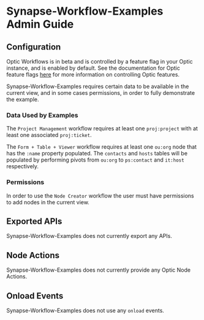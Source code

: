 # Synapse-Workflow-Examples Admin Guide

## Configuration

Optic Workflows is in beta and is controlled by a feature flag in your
Optic instance, and is enabled by default. See the documentation for
Optic feature flags
[here](https://synapse.docs.vertex.link/projects/optic/en/latest/user_interface/devopsguide.html#enable-alpha-beta-features)
for more information on controlling Optic features.

Synapse-Workflow-Examples requires certain data to be available in the
current view, and in some cases permissions, in order to fully
demonstrate the example.

### Data Used by Examples

The `Project Management` workflow requires at least one `proj:project`
with at least one associated `proj:ticket`.

The `Form + Table + Viewer` workflow requires at least one `ou:org` node
that has the `:name` property populated. The `contacts` and `hosts`
tables will be populated by performing pivots from `ou:org` to
`ps:contact` and `it:host` respectively.

### Permissions

In order to use the `Node Creator` workflow the user must have
permissions to add nodes in the current view.

## Exported APIs

Synapse-Workflow-Examples does not currently export any APIs.

## Node Actions

Synapse-Workflow-Examples does not currently provide any Optic Node
Actions.

## Onload Events

Synapse-Workflow-Examples does not use any `onload` events.
